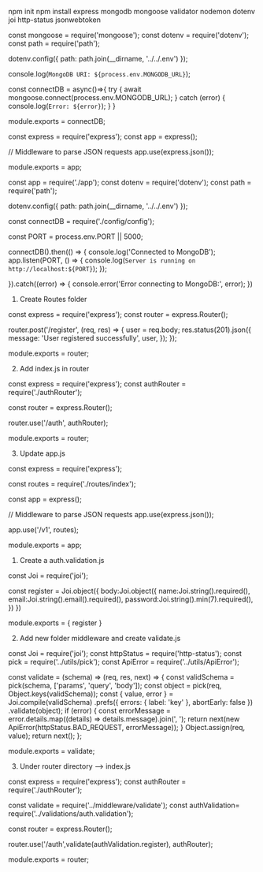 <!-- Packages -->
npm init
npm install express mongodb mongoose validator nodemon dotenv joi http-status jsonwebtoken

<!-- ---------------------------------------------------------------------------------------------------------------------------------------------------------------------------------- -->

<!-- Database connection function -->
<!-- config/config.js -->

const mongoose = require('mongoose');
const dotenv = require('dotenv');
const path = require('path');

dotenv.config({ path: path.join(__dirname, '../../.env') });

<!-- This function connects to a MongoDB database using Mongoose. -->
console.log(`MongoDB URI: ${process.env.MONGODB_URL}`);

const connectDB = async()=>{
    try {
        await mongoose.connect(process.env.MONGODB_URL);
    } catch (error) {
        console.log(`Error: ${error}`);
    }
}

module.exports = connectDB;


<!-- ---------------------------------------------------------------------------------------------------------------------------------------------------------------------------------- -->

<!-- Inital Setup -->
<!-- src/app.js  -->
const express = require('express');
const app = express();

// Middleware to parse JSON requests
app.use(express.json());

module.exports = app;

<!-- ---------------------------------------------------------------------------------------------------------------------------------------------------------------------------------- -->

<!-- Main File src/index.js -->
const app = require('./app');
const dotenv = require('dotenv');
const path = require('path');

dotenv.config({ path: path.join(__dirname, '../../.env') });

<!-- DB connection -->
const connectDB = require('./config/config');

<!-- Port configuration -->
const PORT = process.env.PORT || 5000;

<!-- App listener -->
connectDB().then(() => {
    console.log('Connected to MongoDB');
    app.listen(PORT, () => {
        console.log(`Server is running on http://localhost:${PORT}`);
    });
    
}).catch((error) => {
    console.error('Error connecting to MongoDB:', error);
})


<!-- @@@@@@@@@@@@@@@@@@@@@@@@@@@@@@@@@@@@@@@@@@@@@@@@   2. Adding Routers  @@@@@@@@@@@@@@@@@@@@@@@@@@@@@@@@@@@@@@@@@@@@@@@@-->

1. Create Routes folder

<!-- 1 -->
<!-- Add new Router File  'authRouter'  -->
<!-- Create router object and add CRUD Methods  and export router object -->

const express = require('express');
const router = express.Router();

router.post('/register', (req, res) => {
    user = req.body;
    res.status(201).json({
        message: 'User registered successfully',
        user,
    });
});


module.exports = router;
<!-- ---------------------------------------------------------------------------------------------------------------------------------------------------------------------------------- -->


2. Add index.js in router
<!-- 2 -->
<!-- Add index.js file  Basic Router  -->
<!-- Create router object and use 'use' middleware to append the path and export router object -->

const express = require('express');
const authRouter = require('./authRouter');

const router = express.Router();

router.use('/auth', authRouter);

module.exports = router;
<!-- ---------------------------------------------------------------------------------------------------------------------------------------------------------------------------------- -->

3. Update app.js
<!-- 3 -->
<!-- In the APP File ======>  src/app.js  -->
<!-- Add the  New Router File and Add to Middleware to append to all the routes -->

const express = require('express');

<!-- New Router File -->
const routes = require('./routes/index');

const app = express();

// Middleware to parse JSON requests
app.use(express.json());


<!-- Add to Middleware to append to all the routes -->
app.use('/v1', routes);

module.exports = app;

<!-- ---------------------------------------------------------------------------------------------------------------------------------------------------------------------------------- -->

<!-- @@@@@@@@@@@@@@@@@@@@@@@@@@@@@@@@@@@@@@@@@@@@@@@@   2. Adding Joi Validation middlware and using Util files ApiError,pick  @@@@@@@@@@@@@@@@@@@@@@@@@@@@@@@@@@@@@@@@@@@@@@@@-->

<!-- Add new Folder  'validations'  -->

1. Create a auth.validation.js

<!-- Import Joi -->
const Joi = require('joi');

<!-- Add Validations for Register Schema -->
const register = Joi.object({
    body:Joi.object({
        name:Joi.string().required(),
        email:Joi.string().email().required(),
        password:Joi.string().min(7).required(),
    })
})

<!-- Export the schema -->
module.exports = { register }

<!-- ---------------------------------------------------------------------------------------------------------------------------------------------------------------------------------- -->

2. Add new folder middleware and create validate.js

const Joi = require('joi');
const httpStatus = require('http-status');
const pick = require('../utils/pick');
const ApiError = require('../utils/ApiError');

<!-- Perform Validation and value is passed to next() only validation are true -->
const validate = (schema) => (req, res, next) => {
  const validSchema = pick(schema, ['params', 'query', 'body']);
  const object = pick(req, Object.keys(validSchema));
  const { value, error } = Joi.compile(validSchema)
    .prefs({ errors: { label: 'key' }, abortEarly: false })
    .validate(object);
  if (error) {
    const errorMessage = error.details.map((details) => details.message).join(', ');
    return next(new ApiError(httpStatus.BAD_REQUEST, errorMessage));
  }
  Object.assign(req, value);
  return next();
};

module.exports = validate;
<!-- ---------------------------------------------------------------------------------------------------------------------------------------------------------------------------------- -->

3. Under router directory --> index.js

const express = require('express');
const authRouter = require('./authRouter');

<!-- Add those files -->
const validate = require('../middleware/validate');
const authValidation= require('../validations/auth.validation');

const router = express.Router();

<!-- Add middleware after path  -->
router.use('/auth',validate(authValidation.register), authRouter);

module.exports = router;

<!-- ---------------------------------------------------------------------------------------------------------------------------------------------------------------------------------- -->



